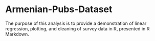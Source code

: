 # Armenian-Pubs-Dataset
The purpose of this analysis is to provide a demonstration of linear regression, plotting, and cleaning of survey data in R, presented in R Markdown.
